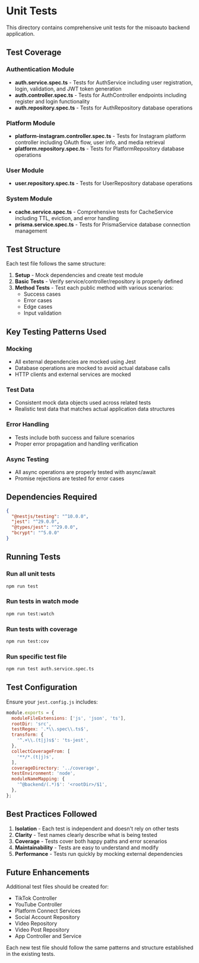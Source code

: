 # Unit Tests

This directory contains comprehensive unit tests for the misoauto backend application.

## Test Coverage

### Authentication Module
- **auth.service.spec.ts** - Tests for AuthService including user registration, login, validation, and JWT token generation
- **auth.controller.spec.ts** - Tests for AuthController endpoints including register and login functionality
- **auth.repository.spec.ts** - Tests for AuthRepository database operations

### Platform Module
- **platform-instagram.controller.spec.ts** - Tests for Instagram platform controller including OAuth flow, user info, and media retrieval
- **platform.repository.spec.ts** - Tests for PlatformRepository database operations

### User Module
- **user.repository.spec.ts** - Tests for UserRepository database operations

### System Module
- **cache.service.spec.ts** - Comprehensive tests for CacheService including TTL, eviction, and error handling
- **prisma.service.spec.ts** - Tests for PrismaService database connection management

## Test Structure

Each test file follows the same structure:
1. **Setup** - Mock dependencies and create test module
2. **Basic Tests** - Verify service/controller/repository is properly defined
3. **Method Tests** - Test each public method with various scenarios:
   - Success cases
   - Error cases
   - Edge cases
   - Input validation

## Key Testing Patterns Used

### Mocking
- All external dependencies are mocked using Jest
- Database operations are mocked to avoid actual database calls
- HTTP clients and external services are mocked

### Test Data
- Consistent mock data objects used across related tests
- Realistic test data that matches actual application data structures

### Error Handling
- Tests include both success and failure scenarios
- Proper error propagation and handling verification

### Async Testing
- All async operations are properly tested with async/await
- Promise rejections are tested for error cases

## Dependencies Required

```json
{
  "@nestjs/testing": "^10.0.0",
  "jest": "^29.0.0",
  "@types/jest": "^29.0.0",
  "bcrypt": "^5.0.0"
}
```

## Running Tests

### Run all unit tests
```bash
npm run test
```

### Run tests in watch mode
```bash
npm run test:watch
```

### Run tests with coverage
```bash
npm run test:cov
```

### Run specific test file
```bash
npm run test auth.service.spec.ts
```

## Test Configuration

Ensure your `jest.config.js` includes:

```javascript
module.exports = {
  moduleFileExtensions: ['js', 'json', 'ts'],
  rootDir: 'src',
  testRegex: '.*\\.spec\\.ts$',
  transform: {
    '^.+\\.(t|j)s$': 'ts-jest',
  },
  collectCoverageFrom: [
    '**/*.(t|j)s',
  ],
  coverageDirectory: '../coverage',
  testEnvironment: 'node',
  moduleNameMapping: {
    '^@backend/(.*)$': '<rootDir>/$1',
  },
};
```

## Best Practices Followed

1. **Isolation** - Each test is independent and doesn't rely on other tests
2. **Clarity** - Test names clearly describe what is being tested
3. **Coverage** - Tests cover both happy paths and error scenarios
4. **Maintainability** - Tests are easy to understand and modify
5. **Performance** - Tests run quickly by mocking external dependencies

## Future Enhancements

Additional test files should be created for:
- TikTok Controller
- YouTube Controller 
- Platform Connect Services
- Social Account Repository
- Video Repository
- Video Post Repository
- App Controller and Service

Each new test file should follow the same patterns and structure established in the existing tests.
